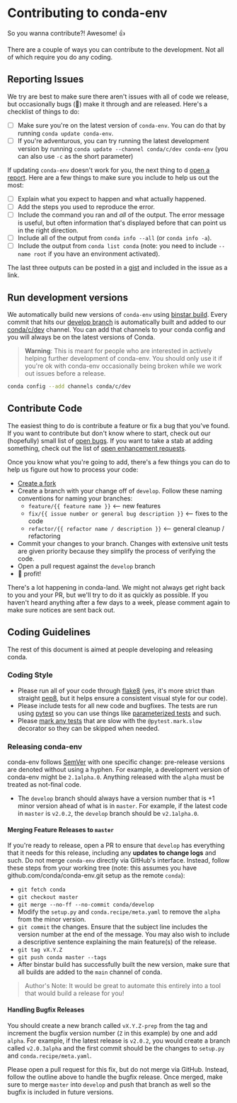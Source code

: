 # Contributing to conda-env

So you wanna contribute?!  Awesome! :+1:

There are a couple of ways you can contribute to the development.  Not all of
which require you do any coding.


## Reporting Issues

We try are best to make sure there aren't issues with all of code we release,
but occasionally bugs (:bug:) make it through and are released.  Here's a
checklist of things to do:

* [ ] Make sure you're on the latest version of `conda-env`.  You can do that
  by running `conda update conda-env`.
* [ ] If you're adventurous, you can try running the latest development version
  by running `conda update --channel conda/c/dev conda-env` (you can also
  use `-c` as the short parameter)

If updating `conda-env` doesn't work for you, the next thing to d
[open a report][].  Here are a few things to make sure you include to help us
out the most:

* [ ] Explain what you expect to happen and what actually happened.
* [ ] Add the steps you used to reproduce the error.
* [ ] Include the command you ran and *all* of the output.  The error message is
  useful, but often information that's displayed before that can point us in
  the right direction.
* [ ] Include all of the output from `conda info --all` (or `conda info -a`).
* [ ] Include the output from `conda list conda` (note: you need to include
  `--name root` if you have an environment activated).

The last three outputs can be posted in a [gist][] and included in the issue as
a link.


## Run development versions

We automatically build new versions of `conda-env` using [binstar build][].
Every commit that hits our [develop branch][] is automatically built and added
to our [conda/c/dev][] channel.  You can add that channels to your conda config
and you will always be on the latest versions of Conda.  

> **Warning**: This is meant for people who are interested in actively helping
> further development of conda-env.  You should only use it if you're ok with
> conda-env occasionally being broken while we work out issues before a release.

```bash
conda config --add channels conda/c/dev
```


## Contribute Code

The easiest thing to do is contribute a feature or fix a bug that you've found.
If you want to contribute but don't know where to start, check out our
(hopefully) small list of [open bugs][].  If you want to take a stab at adding
something, check out the list of [open enhancement requests][].

Once you know what you're going to add, there's a few things you can do to help
us figure out how to process your code:

* [Create a fork](https://github.com/conda/conda-env/fork)
* Create a branch with your change off of `develop`.  Follow these naming
  conventions for naming your branches:
  * `feature/{{ feature name }}` <-- new features
  * `fix/{{ issue number or general bug description }}` <-- fixes to the code
  * `refactor/{{ refactor name / description }}` <-- general cleanup /
      refactoring
* Commit your changes to your branch.  Changes with extensive unit tests are
  given priority because they simplify the process of verifying the code.
* Open a pull request against the `develop` branch
* :tada: profit!

There's a lot happening in conda-land.  We might not always get right back to
you and your PR, but we'll try to do it as quickly as possible.  If you haven't
heard anything after a few days to a week, please comment again to make sure
notices are sent back out.


## Coding Guidelines

The rest of this document is aimed at people developing and releasing conda.


### Coding Style

* Please run all of your code through [flake8][] (yes, it's more strict than
  straight [pep8][], but it helps ensure a consistent visual style for our
  code).
* Please include tests for all new code and bugfixes.  The tests are run using
  [pytest][] so you can use things like [parameterized tests][] and such.
* Please [mark any tests][] that are slow with the `@pytest.mark.slow`
  decorator so they can be skipped when needed.


### Releasing conda-env

conda-env follows [SemVer][] with one specific change: pre-release versions are
denoted without using a hyphen.  For example, a development version of conda-env
might be `2.1alpha.0`.  Anything released with the `alpha` must be treated as
not-final code.

* The `develop` branch should always have a version number that is +1 minor
  version ahead of what is in `master`.  For example, if the latest code in
  `master` is `v2.0.2`, the `develop` branch should be `v2.1alpha.0`.


#### Merging Feature Releases to `master`

If you're ready to release, open a PR to ensure that `develop` has everything
that it needs for this release, including any **updates to change logs** and such.
Do not merge `conda-env` directly via GitHub's interface.  Instead, follow
these steps from your working tree (note: this assumes you have
github.com/conda/conda-env.git setup as the remote `conda`):

* `git fetch conda`
* `git checkout master`
* `git merge --no-ff --no-commit conda/develop`
* Modify the `setup.py` and `conda.recipe/meta.yaml` to remove the `alpha` from
  the minor version.
* `git commit` the changes.  Ensure that the subject line includes the version
  number at the end of the message.  You may also wish to include a descriptive
  sentence explaining the main feature(s) of the release.
* `git tag vX.Y.Z`
* `git push conda master --tags`
* After binstar build has successfully built the new version, make sure that all
  builds are added to the `main` channel of conda.

> Author's Note: It would be great to automate this entirely into a tool that
> would build a release for you!


#### Handling Bugfix Releases

You should create a new branch called `vX.Y.Z-prep` from the tag and increment
the bugfix version number (`Z` in this example) by one and add `alpha`.  For
example, if the latest release is `v2.0.2`, you would create a branch called
`v2.0.3alpha` and the first commit should be the changes to `setup.py` and
`conda.recipe/meta.yaml`.

Please open a pull request for this fix, but do not merge via GitHub.  Instead,
follow the outline above to handle the bugfix release.  Once merged, make sure
to merge `master` into `develop` and push that branch as well so the bugfix is
included in future versions.


[binstar build]: http://docs.binstar.org/build_cli.html
[conda/c/dev]: https://conda.binstar.org/conda/c/dev
[develop branch]: https://github.com/conda/conda-env/tree/develop
[flake8]: http://flake8.readthedocs.org/
[gist]: https://gist.github.com/
[mark any tests]: http://pytest.org/latest/example/markers.html
[open a report]: https://github.com/conda/conda-env/issues/new
[open bugs]: https://github.com/conda/conda-env/issues?q=is%3Aopen+is%3Aissue+label%3Abug
[open enhancement requests]: https://github.com/conda/conda-env/issues?q=is%3Aopen+is%3Aissue+label%3Aenhancement
[parameterized tests]: http://pytest.org/latest/parametrize.html#parametrize
[pep8]: https://www.python.org/dev/peps/pep-0008/
[pytest]: http://pytest.org/latest/
[SemVer]: http://semver.org/
